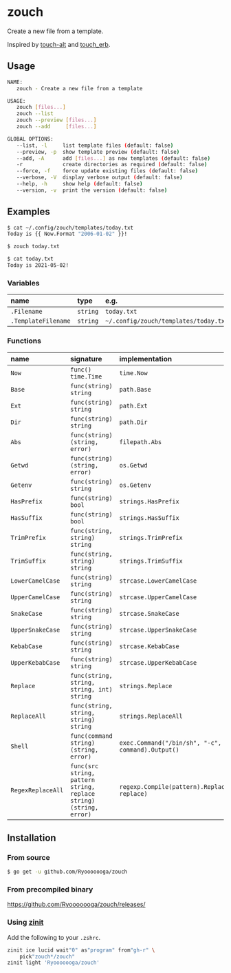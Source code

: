 # zouch

Create a new file from a template.

Inspired by [touch-alt](https://github.com/akameco/touch-alt) and [touch_erb](https://github.com/himanoa/touch_erb).

## Usage

```sh
NAME:
   zouch - Create a new file from a template

USAGE:
   zouch [files...]
   zouch --list
   zouch --preview [files...]
   zouch --add     [files...]

GLOBAL OPTIONS:
   --list, -l     list template files (default: false)
   --preview, -p  show template preview (default: false)
   --add, -A      add [files...] as new templates (default: false)
   -r             create directories as required (default: false)
   --force, -f    force update existing files (default: false)
   --verbose, -V  display verbose output (default: false)
   --help, -h     show help (default: false)
   --version, -v  print the version (default: false)
```

## Examples

```sh
$ cat ~/.config/zouch/templates/today.txt
Today is {{ Now.Format "2006-01-02" }}!

$ zouch today.txt

$ cat today.txt
Today is 2021-05-02!
```

### Variables

| name                | type      | e.g.                                  |
|:--------------------|:----------|:--------------------------------------|
| `.Filename`         | `string`  | `today.txt`                           |
| `.TemplateFilename` | `string`  | `~/.config/zouch/templates/today.txt` |


### Functions

| name               | signature                                                          | implementation                                           |
|:-------------------|:-------------------------------------------------------------------|:---------------------------------------------------------|
| `Now`              | `func() time.Time`                                                 | `time.Now`                                               |
| `Base`             | `func(string) string`                                              | `path.Base`                                              |
| `Ext`              | `func(string) string`                                              | `path.Ext`                                               |
| `Dir`              | `func(string) string`                                              | `path.Dir`                                               |
| `Abs`              | `func(string) (string, error)`                                     | `filepath.Abs`                                           |
| `Getwd`            | `func(string) (string, error)`                                     | `os.Getwd`                                               |
| `Getenv`           | `func(string) string`                                              | `os.Getenv`                                              |
| `HasPrefix`        | `func(string) bool`                                                | `strings.HasPrefix`                                      |
| `HasSuffix`        | `func(string) bool`                                                | `strings.HasSuffix`                                      |
| `TrimPrefix`       | `func(string, string) string`                                      | `strings.TrimPrefix`                                     |
| `TrimSuffix`       | `func(string, string) string`                                      | `strings.TrimSuffix`                                     |
| `LowerCamelCase`   | `func(string) string`                                              | `strcase.LowerCamelCase`                                 |
| `UpperCamelCase`   | `func(string) string`                                              | `strcase.UpperCamelCase`                                 |
| `SnakeCase`        | `func(string) string`                                              | `strcase.SnakeCase`                                      |
| `UpperSnakeCase`   | `func(string) string`                                              | `strcase.UpperSnakeCase`                                 |
| `KebabCase`        | `func(string) string`                                              | `strcase.KebabCase`                                      |
| `UpperKebabCase`   | `func(string) string`                                              | `strcase.UpperKebabCase`                                 |
| `Replace`          | `func(string, string, string, int) string`                         | `strings.Replace`                                        |
| `ReplaceAll`       | `func(string, string, string) string`                              | `strings.ReplaceAll`                                     |
| `Shell`            | `func(command string) (string, error)`                             | `exec.Command("/bin/sh", "-c", command).Output()`        |
| `RegexReplaceAll`  | `func(src string, pattern string, replace string) (string, error)` | `regexp.Compile(pattern).ReplaceAllString(src, replace)` |

## Installation

### From source

```sh
$ go get -u github.com/Ryooooooga/zouch
```

### From precompiled binary

https://github.com/Ryooooooga/zouch/releases/

### Using [zinit](https://github.com/zdharma/zinit)

Add the following to your `.zshrc`.

```sh
zinit ice lucid wait"0" as"program" from"gh-r" \
    pick"zouch*/zouch"
zinit light 'Ryooooooga/zouch'
```

